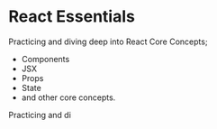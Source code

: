 # React Essentials 

Practicing and diving deep into React Core Concepts; 
- Components
- JSX
- Props
- State
- and other core concepts.

Practicing and di


